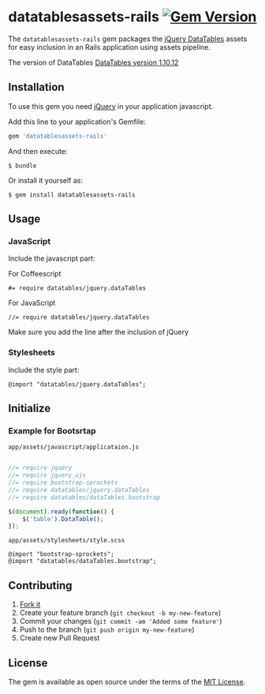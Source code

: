 # datatablesassets-rails [![Gem Version](https://badge.fury.io/rb/datatablesassets-rails.svg)](https://badge.fury.io/rb/datatablesassets-rails)

The `datatablesassets-rails` gem packages the [jQuery DataTables](http://www.datatables.net/) assets for easy inclusion
in an Rails application using assets pipeline.

The version of DataTables
[DataTables version 1.10.12](https://github.com/DataTables/DataTables/tree/1.10.12)

## Installation
To use this gem you need [jQuery](http://jquery.com/) in your application javascript.

Add this line to your application's Gemfile:

```ruby
gem 'datatablesassets-rails'
```

And then execute:

    $ bundle

Or install it yourself as:

    $ gem install datatablesassets-rails

## Usage
### JavaScript

Include the javascript part:

For Coffeescript

    #= require datatables/jquery.dataTables

For JavaScript

    //= require datatables/jquery.dataTables

Make sure you add the line after the inclusion of jQuery

### Stylesheets

Include the style part:

    @import "datatables/jquery.dataTables";

## Initialize
### Example for Bootsrtap

    app/assets/javascript/applicataion.js

```javascript

//= require jquery
//= require jquery_ujs
//= require bootstrap-sprockets
//= require datatables/jquery.dataTables
//= require datatables/dataTables.bootstrap

$(document).ready(function() {
    $('table').DataTable();
});

````

    app/assets/stylesheets/style.scss

```stylesheet
@import "bootstrap-sprockets";
@import "datatables/dataTables.bootstrap";
```

## Contributing

1. [Fork it]( https://github.com/wendrowycz/datatablesassets-rails)
2. Create your feature branch (`git checkout -b my-new-feature`)
3. Commit your changes (`git commit -am 'Added some feature'`)
4. Push to the branch (`git push origin my-new-feature`)
5. Create new Pull Request

## License

The gem is available as open source under the terms of the [MIT License](http://opensource.org/licenses/MIT).

